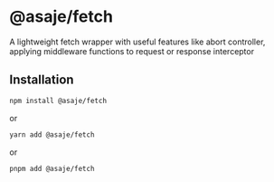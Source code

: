 # @asaje/fetch

A lightweight fetch wrapper with useful features like abort controller, applying middleware functions to request or response interceptor

## Installation

```sh
npm install @asaje/fetch
```

or

```sh
yarn add @asaje/fetch
```

or

```sh
pnpm add @asaje/fetch
```
